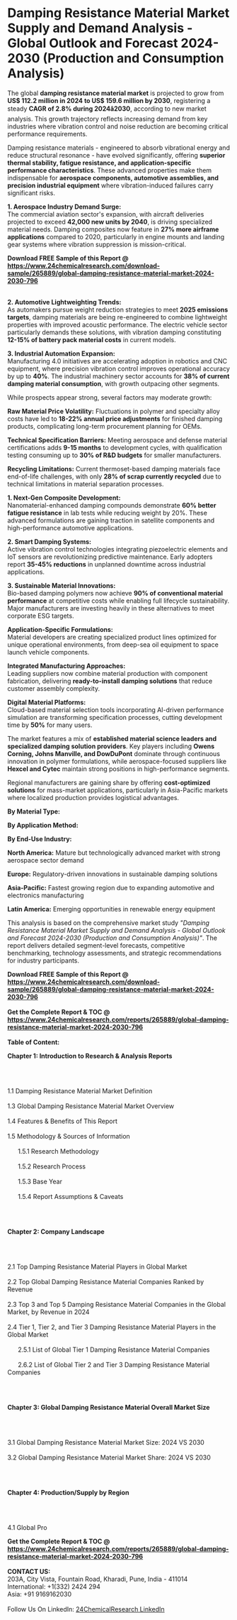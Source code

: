 <h1>Damping Resistance Material Market Supply and Demand Analysis - Global Outlook and Forecast 2024-2030 (Production and Consumption Analysis)</h1><p>The global <strong>damping resistance material market</strong> is projected to grow from <strong>US$ 112.2 million in 2024 to US$ 159.6 million by 2030</strong>, registering a steady <strong>CAGR of 2.8% during 2024â2030</strong>, according to new market analysis. This growth trajectory reflects increasing demand from key industries where vibration control and noise reduction are becoming critical performance requirements.</p><p>Damping resistance materials - engineered to absorb vibrational energy and reduce structural resonance - have evolved significantly, offering <strong>superior thermal stability, fatigue resistance, and application-specific performance characteristics</strong>. These advanced properties make them indispensable for <strong>aerospace components, automotive assemblies, and precision industrial equipment</strong> where vibration-induced failures carry significant risks.</p><p><strong>1. Aerospace Industry Demand Surge:</strong><br>
The commercial aviation sector's expansion, with aircraft deliveries projected to exceed <strong>42,000 new units by 2040</strong>, is driving specialized material needs. Damping composites now feature in <strong>27% more airframe applications</strong> compared to 2020, particularly in engine mounts and landing gear systems where vibration suppression is mission-critical.</p><div><b>Download FREE Sample of this Report @ 
            <a href="https://www.24chemicalresearch.com/download-sample/265889/global-damping-resistance-material-market-2024-2030-796">
            https://www.24chemicalresearch.com/download-sample/265889/global-damping-resistance-material-market-2024-2030-796</a></b></div><br><p><strong>2. Automotive Lightweighting Trends:</strong><br>
As automakers pursue weight reduction strategies to meet <strong>2025 emissions targets</strong>, damping materials are being re-engineered to combine lightweight properties with improved acoustic performance. The electric vehicle sector particularly demands these solutions, with vibration damping constituting <strong>12-15% of battery pack material costs</strong> in current models.</p><p><strong>3. Industrial Automation Expansion:</strong><br>
Manufacturing 4.0 initiatives are accelerating adoption in robotics and CNC equipment, where precision vibration control improves operational accuracy by up to <strong>40%</strong>. The industrial machinery sector accounts for <strong>38% of current damping material consumption</strong>, with growth outpacing other segments.</p><p>While prospects appear strong, several factors may moderate growth:</p><p><strong>Raw Material Price Volatility:</strong> Fluctuations in polymer and specialty alloy costs have led to <strong>18-22% annual price adjustments</strong> for finished damping products, complicating long-term procurement planning for OEMs.</p><p><strong>Technical Specification Barriers:</strong> Meeting aerospace and defense material certifications adds <strong>9-15 months</strong> to development cycles, with qualification testing consuming up to <strong>30% of R&amp;D budgets</strong> for smaller manufacturers.</p><p><strong>Recycling Limitations:</strong> Current thermoset-based damping materials face end-of-life challenges, with only <strong>28% of scrap currently recycled</strong> due to technical limitations in material separation processes.</p><p><strong>1. Next-Gen Composite Development:</strong><br>
Nanomaterial-enhanced damping compounds demonstrate <strong>60% better fatigue resistance</strong> in lab tests while reducing weight by 20%. These advanced formulations are gaining traction in satellite components and high-performance automotive applications.</p><p><strong>2. Smart Damping Systems:</strong><br>
Active vibration control technologies integrating piezoelectric elements and IoT sensors are revolutionizing predictive maintenance. Early adopters report <strong>35-45% reductions</strong> in unplanned downtime across industrial applications.</p><p><strong>3. Sustainable Material Innovations:</strong><br>
Bio-based damping polymers now achieve <strong>90% of conventional material performance</strong> at competitive costs while enabling full lifecycle sustainability. Major manufacturers are investing heavily in these alternatives to meet corporate ESG targets.</p><p><strong>Application-Specific Formulations:</strong><br>
	Material developers are creating specialized product lines optimized for unique operational environments, from deep-sea oil equipment to space launch vehicle components.</p><p><strong>Integrated Manufacturing Approaches:</strong><br>
	Leading suppliers now combine material production with component fabrication, delivering <strong>ready-to-install damping solutions</strong> that reduce customer assembly complexity.</p><p><strong>Digital Material Platforms:</strong><br>
	Cloud-based material selection tools incorporating AI-driven performance simulation are transforming specification processes, cutting development time by <strong>50%</strong> for many users.</p><p>The market features a mix of <strong>established material science leaders and specialized damping solution providers</strong>. Key players including <strong>Owens Corning, Johns Manville, and DowDuPont</strong> dominate through continuous innovation in polymer formulations, while aerospace-focused suppliers like <strong>Hexcel and Cytec</strong> maintain strong positions in high-performance segments.</p><p>Regional manufacturers are gaining share by offering <strong>cost-optimized solutions</strong> for mass-market applications, particularly in Asia-Pacific markets where localized production provides logistical advantages.</p><p><strong>By Material Type:</strong></p><p><strong>By Application Method:</strong></p><p><strong>By End-Use Industry:</strong></p><p><strong>North America:</strong> Mature but technologically advanced market with strong aerospace sector demand</p><p><strong>Europe:</strong> Regulatory-driven innovations in sustainable damping solutions</p><p><strong>Asia-Pacific:</strong> Fastest growing region due to expanding automotive and electronics manufacturing</p><p><strong>Latin America:</strong> Emerging opportunities in renewable energy equipment</p><p>This analysis is based on the comprehensive market study <em>"Damping Resistance Material Market Supply and Demand Analysis - Global Outlook and Forecast 2024-2030 (Production and Consumption Analysis)"</em>. The report delivers detailed segment-level forecasts, competitive benchmarking, technology assessments, and strategic recommendations for industry participants.</p><div><b>Download FREE Sample of this Report @ 
            <a href="https://www.24chemicalresearch.com/download-sample/265889/global-damping-resistance-material-market-2024-2030-796">
            https://www.24chemicalresearch.com/download-sample/265889/global-damping-resistance-material-market-2024-2030-796</a></b></div><br><div><b>Get the Complete Report & TOC @ 
            <a href="https://www.24chemicalresearch.com/reports/265889/global-damping-resistance-material-market-2024-2030-796">
            https://www.24chemicalresearch.com/reports/265889/global-damping-resistance-material-market-2024-2030-796</a></b></div><br>
            <b>Table of Content:</b><p><p><strong>Chapter 1: Introduction to Research &amp; Analysis Reports</strong></p><br />
<br />
<p>1.1 Damping Resistance Material  Market Definition<br /><br />
1.3 Global Damping Resistance Material  Market Overview<br /><br />
1.4 Features &amp; Benefits of This Report<br /><br />
1.5 Methodology &amp; Sources of Information<br /><br />
&nbsp;&nbsp;&nbsp;&nbsp;&nbsp; 1.5.1 Research Methodology<br /><br />
&nbsp;&nbsp;&nbsp;&nbsp;&nbsp; 1.5.2 Research Process<br /><br />
&nbsp;&nbsp;&nbsp;&nbsp;&nbsp; 1.5.3 Base Year<br /><br />
&nbsp;&nbsp;&nbsp;&nbsp;&nbsp; 1.5.4 Report Assumptions &amp; Caveats</p><br />
<br />
<p><strong>Chapter 2: Company Landscape</strong></p><br />
<br />
<p>2.1 Top Damping Resistance Material  Players in Global Market<br /><br />
2.2 Top Global Damping Resistance Material  Companies Ranked by Revenue<br /><br />
2.3 Top 3 and Top 5 Damping Resistance Material  Companies in the Global Market, by Revenue in 2024<br /><br />
2.4 Tier 1, Tier 2, and Tier 3 Damping Resistance Material  Players in the Global Market<br /><br />
&nbsp;&nbsp;&nbsp;&nbsp;&nbsp; 2.5.1 List of Global Tier 1 Damping Resistance Material  Companies<br /><br />
&nbsp;&nbsp;&nbsp;&nbsp;&nbsp; 2.6.2 List of Global Tier 2 and Tier 3 Damping Resistance Material  Companies</p><br />
<br />
<p><strong>Chapter 3: Global Damping Resistance Material  Overall Market Size</strong></p><br />
<br />
<p>3.1 Global Damping Resistance Material  Market Size: 2024 VS 2030<br /><br />
3.2 Global Damping Resistance Material  Market Share: 2024 VS 2030</p><br />
<br />
<p><strong>Chapter 4: Production/Supply by Region</strong></p><br />
<br />
<p>4.1 Global Pro</p><div><b>Get the Complete Report & TOC @ 
            <a href="https://www.24chemicalresearch.com/reports/265889/global-damping-resistance-material-market-2024-2030-796">
            https://www.24chemicalresearch.com/reports/265889/global-damping-resistance-material-market-2024-2030-796</a></b></div><br><b>CONTACT US:</b><br>
            203A, City Vista, Fountain Road, Kharadi, Pune, India - 411014<br>
            International: +1(332) 2424 294<br>
            Asia: +91 9169162030 <br><br>
            Follow Us On LinkedIn: <a href="https://www.linkedin.com/company/24chemicalresearch/">24ChemicalResearch LinkedIn</a>
